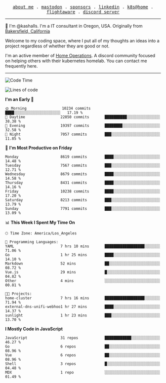 <p align="center">
  <samp>
    <a href="https://jordanjones.org/">about me</a> .
    <a rel="me" href="https://mastodon.social/@kashall">mastodon</a> .
    <a href="https://github.com/sponsors/kashalls">sponsors</a> .
    <a href="https://linkedin.com/in/jordpjones">linkedin</a> .
    <a href="https://github.com/kashalls/home-cluster">k8s@home</a> .
    <a href="https://flightaware.com/adsb/stats/user/kashalls">flightaware</a> .
    <a href="https://discord.gg/V2WrCfqba9">discord server</a>
  </samp>
</p>

----------------------------------------------------------------

:wave: I'm @kashalls. I'm a IT consultant in Oregon, USA. Originally from [Bakersfield, California](https://maps.app.goo.gl/QQMtywTWghpXB6Tu6)

Welcome to my coding space, where I put all of my thoughts an ideas into a project regardless of whether they are good or not.

I'm an active member of [Home Operations](https://discord.gg/home-operations). A discord community focused on helping others with their kubernetes homelab. You can contact me frequently here.

----------------------------------------------------------------
<!--START_SECTION:waka-->
![Code Time](http://img.shields.io/badge/Code%20Time-2%2C026%20hrs%2056%20mins-blue)

![Lines of code](https://img.shields.io/badge/From%20Hello%20World%20I%27ve%20Written-10.9%20million%20lines%20of%20code-blue)

**I'm an Early 🐤** 

```text
🌞 Morning                10234 commits       ████░░░░░░░░░░░░░░░░░░░░░   17.19 % 
🌆 Daytime                22850 commits       ██████████░░░░░░░░░░░░░░░   38.38 % 
🌃 Evening                19397 commits       ████████░░░░░░░░░░░░░░░░░   32.58 % 
🌙 Night                  7057 commits        ███░░░░░░░░░░░░░░░░░░░░░░   11.85 % 
```
📅 **I'm Most Productive on Friday** 

```text
Monday                   8619 commits        ████░░░░░░░░░░░░░░░░░░░░░   14.48 % 
Tuesday                  7567 commits        ███░░░░░░░░░░░░░░░░░░░░░░   12.71 % 
Wednesday                8679 commits        ████░░░░░░░░░░░░░░░░░░░░░   14.58 % 
Thursday                 8431 commits        ████░░░░░░░░░░░░░░░░░░░░░   14.16 % 
Friday                   10238 commits       ████░░░░░░░░░░░░░░░░░░░░░   17.20 % 
Saturday                 8213 commits        ███░░░░░░░░░░░░░░░░░░░░░░   13.79 % 
Sunday                   7791 commits        ███░░░░░░░░░░░░░░░░░░░░░░   13.09 % 
```


📊 **This Week I Spent My Time On** 

```text
🕑︎ Time Zone: America/Los_Angeles

💬 Programming Languages: 
YAML                     7 hrs 10 mins       ██████████████████░░░░░░░   71.06 % 
Go                       1 hr 25 mins        ████░░░░░░░░░░░░░░░░░░░░░   14.10 % 
Markdown                 52 mins             ██░░░░░░░░░░░░░░░░░░░░░░░   08.72 % 
Vue.js                   29 mins             █░░░░░░░░░░░░░░░░░░░░░░░░   04.82 % 
Other                    4 mins              ░░░░░░░░░░░░░░░░░░░░░░░░░   00.81 % 

🐱‍💻 Projects: 
home-cluster             7 hrs 16 mins       ██████████████████░░░░░░░   71.94 % 
external-dns-unifi-webhoo1 hr 27 mins        ████░░░░░░░░░░░░░░░░░░░░░   14.37 % 
sunlight                 1 hr 23 mins        ███░░░░░░░░░░░░░░░░░░░░░░   13.70 % 
```

**I Mostly Code in JavaScript** 

```text
JavaScript               31 repos            ████████████░░░░░░░░░░░░░   46.27 % 
Go                       6 repos             ██░░░░░░░░░░░░░░░░░░░░░░░   08.96 % 
Vue                      6 repos             ██░░░░░░░░░░░░░░░░░░░░░░░   08.96 % 
Shell                    3 repos             █░░░░░░░░░░░░░░░░░░░░░░░░   04.48 % 
MDX                      1 repo              ░░░░░░░░░░░░░░░░░░░░░░░░░   01.49 % 
```




<!--END_SECTION:waka-->